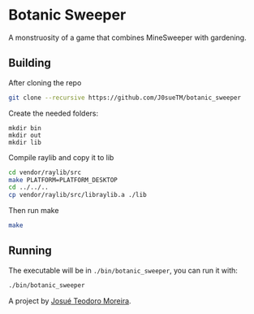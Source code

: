 # Botanic Sweeper

A monstruosity of a game that combines MineSweeper with gardening.

## Building

After cloning the repo

```bash
git clone --recursive https://github.com/J0sueTM/botanic_sweeper
```

Create the needed folders:

```
mkdir bin
mkdir out
mkdir lib
```

Compile raylib and copy it to lib

```bash
cd vendor/raylib/src
make PLATFORM=PLATFORM_DESKTOP
cd ../../..
cp vendor/raylib/src/libraylib.a ./lib
```

Then run make

```bash
make
```

## Running

The executable will be in `./bin/botanic_sweeper`, you can run it with:

```bash
./bin/botanic_sweeper
```

A project by [Josué Teodoro Moreira](https://j0suetm.com).
